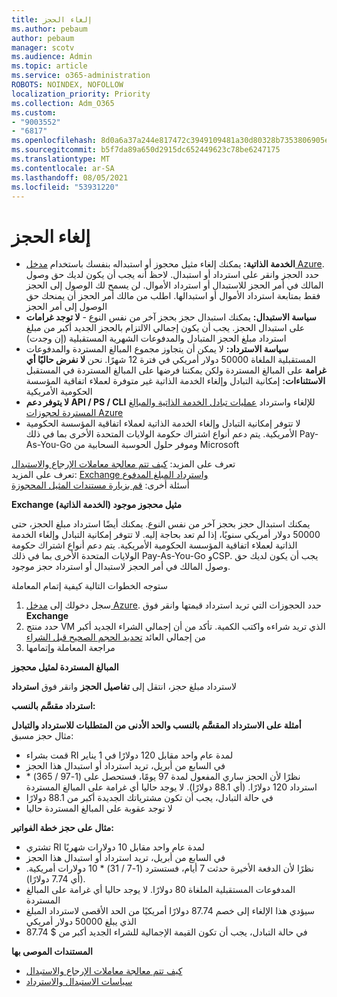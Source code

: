 ```yaml
---
title: إلغاء الحجز
ms.author: pebaum
author: pebaum
manager: scotv
ms.audience: Admin
ms.topic: article
ms.service: o365-administration
ROBOTS: NOINDEX, NOFOLLOW
localization_priority: Priority
ms.collection: Adm_O365
ms.custom:
- "9003552"
- "6817"
ms.openlocfilehash: 8d0a6a37a244e817472c3949109481a30d80328b7353806905e05c547e196ea0
ms.sourcegitcommit: b5f7da89a650d2915dc652449623c78be6247175
ms.translationtype: MT
ms.contentlocale: ar-SA
ms.lasthandoff: 08/05/2021
ms.locfileid: "53931220"
---
```

# <a name="cancelling-reservation"></a>إلغاء الحجز

- **الخدمة الذاتية:** يمكنك إلغاء مثيل محجوز أو استبداله بنفسك باستخدام [مدخل Azure](https://portal.azure.com/#blade/Microsoft_Azure_Reservations/ReservationsBrowseBlade). حدد الحجز وانقر على استرداد أو استبدال. لاحظ أنه يجب أن يكون لديك حق وصول المالك في أمر الحجز للاستبدال أو استرداد الأموال. لن يسمح لك الوصول إلى الحجز فقط بمتابعة استرداد الأموال أو استبدالها. اطلب من مالك أمر الحجز أن يمنحك حق الوصول إلى أمر الحجز
- **سياسة الاستبدال:** يمكنك استبدال حجز بحجز آخر من نفس النوع - **لا توجد غرامات** على استبدال الحجز. يجب أن يكون إجمالي الالتزام بالحجز الجديد أكبر من مبلغ استرداد مبلغ الحجز المتبادل والمدفوعات الشهرية المستقبلية (إن وجدت)
- **سياسة الاسترداد:** لا يمكن أن يتجاوز مجموع المبالغ المستردة والمدفوعات المستقبلية الملغاة 50000 دولار أمريكي في فترة 12 شهرًا. نحن **لا نفرض حاليًا أي غرامة** على المبالغ المستردة ولكن يمكننا فرضها على المبالغ المستردة في المستقبل  
    **الاستثناءات:** إمكانية التبادل وإلغاء الخدمة الذاتية غير متوفرة لعملاء اتفاقية المؤسسة الحكومية الأمريكية
- **لا يتوفر دعم API / PS / CLI** للإلغاء واسترداد [عمليات تبادل الخدمة الذاتية والمبالغ المستردة لحجوزات Azure](https://docs.microsoft.com/azure/cost-management-billing/reservations/exchange-and-refund-azure-reservations?WT.mc_id=Portal-Microsoft_Azure_Support)
- لا تتوفر إمكانية التبادل وإلغاء الخدمة الذاتية لعملاء اتفاقية المؤسسة الحكومية الأمريكية. يتم دعم أنواع اشتراك حكومة الولايات المتحدة الأخرى بما في ذلك Pay-As-You-Go وموفر حلول الحوسبة السحابية من Microsoft

تعرف على المزيد: [كيف تتم معالجة معاملات الإرجاع والاستبدال](https://docs.microsoft.com/azure/billing/billing-azure-reservations-self-service-exchange-and-refund?WT.mc_id=Portal-Microsoft_Azure_Support#how-return-and-exchange-transactions-are-processed)  
تعرف على المزيد: [Exchange واسترداد المبلغ المدفوع](https://docs.microsoft.com/azure/billing/billing-azure-reservations-self-service-exchange-and-refund?WT.mc_id=Portal-Microsoft_Azure_Support#exchange-policies)  
أسئلة أخرى: [قم بزيارة مستندات المثيل المحجوزة](https://docs.microsoft.com/azure/billing/billing-save-compute-costs-reservations?WT.mc_id=Portal-Microsoft_Azure_Support)

**Exchange مثيل محجوز موجود (الخدمة الذاتية)**

يمكنك استبدال حجز بحجز آخر من نفس النوع. يمكنك أيضًا استرداد مبلغ الحجز، حتى 50000 دولار أمريكي سنويًا، إذا لم تعد بحاجة إليه. لا تتوفر إمكانية التبادل وإلغاء الخدمة الذاتية لعملاء اتفاقية المؤسسة الحكومية الأمريكية. يتم دعم أنواع اشتراك حكومة الولايات المتحدة الأخرى بما في ذلك Pay-As-You-Go وCSP. يجب أن يكون لديك حق وصول المالك في أمر الحجز لاستبدال أو استرداد حجز موجود.

ستوجه الخطوات التالية كيفية إتمام المعاملة

1. سجل دخولك إلى [مدخل Azure](https://portal.azure.com/#blade/Microsoft_Azure_Reservations/ReservationsBrowseBlade). حدد الحجوزات التي تريد استرداد قيمتها وانقر فوق **Exchange**
2. حدد منتج VM الذي تريد شراءه واكتب الكمية. تأكد من أن إجمالي الشراء الجديد أكبر من إجمالي العائد [تحديد الحجم الصحيح قبل الشراء](https://docs.microsoft.com/azure/virtual-machines/windows/prepay-reserved-vm-instances?WT.mc_id=Portal-Microsoft_Azure_Support#determine-the-right-vm-size-before-you-buy)
3. مراجعة المعاملة وإتمامها

**المبالغ المستردة لمثيل محجوز**

لاسترداد مبلغ حجز، انتقل إلى **تفاصيل الحجز** وانقر فوق **استرداد**

**استرداد مقسَّم بالنسب:**

**أمثلة على الاسترداد المقسَّم بالنسب والحد الأدنى من المتطلبات للاسترداد والتبادل**  
مثال حجز مسبق:

- قمت بشراء RI لمدة عام واحد مقابل 120 دولارًا في 1 يناير
- في السابع من أبريل، تريد استرداد أو استبدال هذا الحجز
- نظرًا لأن الحجز ساري المفعول لمدة 97 يومًا، فستحصل على (1-97 / 365) * استرداد 120 دولارًا. (أي 88.1 دولارًا). لا يوجد حاليا أي غرامة على المبالغ المستردة
- في حالة التبادل، يجب أن تكون مشترياتك الجديدة أكبر من 88.1 دولارًا
- لا توجد عقوبة على المبالغ المستردة حاليا

**مثال على حجز خطة الفواتير:**

- تشتري RI لمدة عام واحد مقابل 10 دولارات شهريًا
- في السابع من أبريل، تريد استرداد أو استبدال هذا الحجز
- نظرًا لأن الدفعة الأخيرة حدثت 7 أيام، فستسترد (1-7 / 31) * 10 دولارات أمريكية. (أي 7.74 دولارًا).
- المدفوعات المستقبلية الملغاة 80 دولارًا. لا يوجد حاليا أي غرامة على المبالغ المستردة
- سيؤدي هذا الإلغاء إلى خصم 87.74 دولارًا أمريكيًا من الحد الأقصى لاسترداد المبلغ الذي يبلغ 50000 دولار أمريكي
- في حالة التبادل، يجب أن تكون القيمة الإجمالية للشراء الجديد أكبر من $ 87.74

**المستندات الموصى بها**

- [كيف تتم معالجة معاملات الإرجاع والاستبدال](https://docs.microsoft.com/azure/billing/billing-azure-reservations-self-service-exchange-and-refund?WT.mc_id=Portal-Microsoft_Azure_Support#how-return-and-exchange-transactions-are-processed)
- [سياسات الاستبدال والاسترداد](https://docs.microsoft.com/azure/billing/billing-azure-reservations-self-service-exchange-and-refund?WT.mc_id=Portal-Microsoft_Azure_Support#exchange-policies)